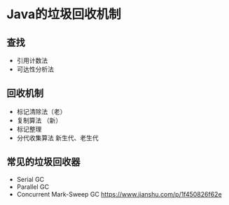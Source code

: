 # Java的垃圾回收机制
## 查找
+ 引用计数法
+ 可达性分析法
## 回收机制
+ 标记清除法（老）
+ 复制算法 （新）
+ 标记整理
+ 分代收集算法
新生代、老生代
## 常见的垃圾回收器
+ Serial GC
+ Parallel GC
+ Concurrent Mark-Sweep GC
https://www.jianshu.com/p/1f450826f62e